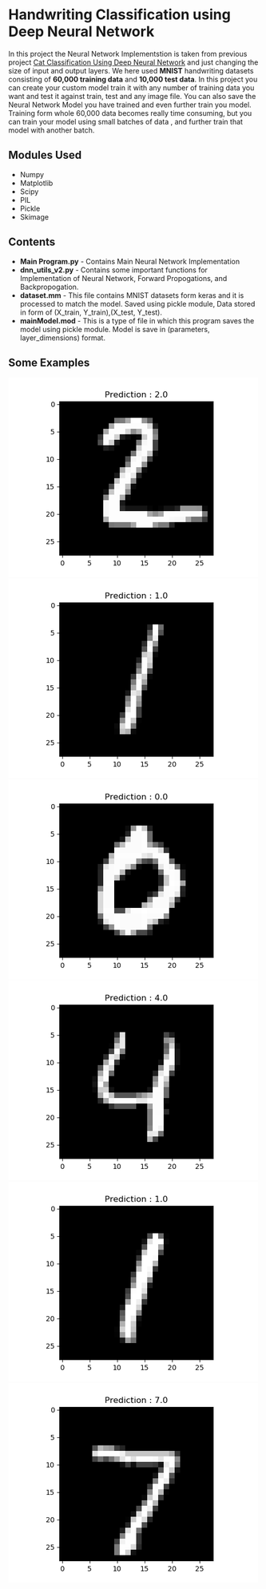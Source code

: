 # Handwriting Classification using Deep Neural Network

In this project the Neural Network Implementstion is taken from previous project [Cat Classification Using Deep Neural Network](https://github.com/jimmyahalpara/Machine-and-Deep-Learning/tree/master/Cat%20Classification%20with%20Deep%20Neural%20Network) and just changing the size of input and output layers. We here used **MNIST** handwriting datasets consisting of **60,000 training data** and **10,000 test data**. 
In this project you can create your custom model train it with any number of training data you want and test it against train, test and any image file. You can also save the Neural Network Model you have trained and even further train you model. Training form whole 60,000 data becomes really time consuming, but you can train your model using small batches of data , and further train that model with another batch. 

## Modules Used 

* Numpy
* Matplotlib
* Scipy
* PIL
* Pickle
* Skimage

## Contents

* **Main Program.py** - Contains Main Neural Network Implementation
* **dnn_utils_v2.py** - Contains some important functions for Implementation of Neural Network, Forward Propogations, and Backpropogation.
* **dataset.mm** - This file contains MNIST datasets form keras and it is processed to match the model. Saved using pickle module, Data stored in form of (X_train, Y_train),(X_test, Y_test).
* **mainModel.mod** - This is a type of file in which this program saves the model using pickle module. Model is save in (parameters, layer_dimensions) format.

## Some Examples

![Fig1](images/Figure_1.png)
![FIg2](images/Figure_2.png)
![Fig2](images/Figure_3.png)
![Fig3](images/Figure_5.png)
![FIg4](images/Figure_6.png)
![FIg4](images/img.png)